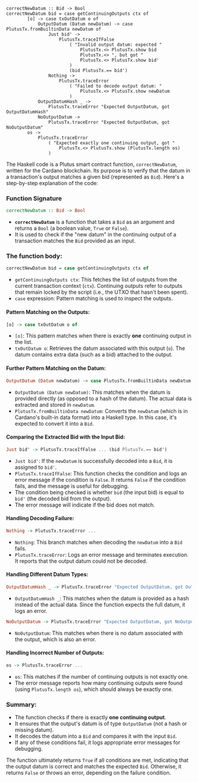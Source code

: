 ```
correctNewDatum :: Bid -> Bool
correctNewDatum bid = case getContinuingOutputs ctx of
        [o] -> case txOutDatum o of
            OutputDatum (Datum newDatum) -> case PlutusTx.fromBuiltinData newDatum of
                Just bid' ->
                    PlutusTx.traceIfFalse
                        ( "Invalid output datum: expected "
                            PlutusTx.<> PlutusTx.show bid
                            PlutusTx.<> ", but got "
                            PlutusTx.<> PlutusTx.show bid'
                        )
                        (bid PlutusTx.== bid')
                Nothing ->
                    PlutusTx.traceError
                        ( "Failed to decode output datum: "
                            PlutusTx.<> PlutusTx.show newDatum
                        )
            OutputDatumHash _ ->
                PlutusTx.traceError "Expected OutputDatum, got OutputDatumHash"
            NoOutputDatum ->
                PlutusTx.traceError "Expected OutputDatum, got NoOutputDatum"
        os ->
            PlutusTx.traceError
                ( "Expected exactly one continuing output, got "
                    PlutusTx.<> PlutusTx.show (PlutusTx.length os)
                )
```

The Haskell code is a Plutus smart contract function, `correctNewDatum`, written for the Cardano blockchain. Its purpose is to verify that the datum in a transaction's output matches a given bid (represented as `Bid`). Here's a step-by-step explanation of the code:

### Function Signature
```haskell
correctNewDatum :: Bid -> Bool
```
- **`correctNewDatum`** is a function that takes a `Bid` as an argument and returns a `Bool` (a boolean value, `True` or `False`).
- It is used to check if the "new datum" in the continuing output of a transaction matches the `Bid` provided as an input.

### The function body:
```haskell
correctNewDatum bid = case getContinuingOutputs ctx of
```
- `getContinuingOutputs ctx`: This fetches the list of outputs from the current transaction context (`ctx`). Continuing outputs refer to outputs that remain locked by the script (i.e., the UTXO that hasn't been spent).
- `case` expression: Pattern matching is used to inspect the outputs.

#### Pattern Matching on the Outputs:
```haskell
[o] -> case txOutDatum o of
```
- `[o]`: This pattern matches when there is exactly **one** continuing output in the list.
- `txOutDatum o`: Retrieves the datum associated with this output (`o`). The datum contains extra data (such as a bid) attached to the output.

#### Further Pattern Matching on the Datum:
```haskell
OutputDatum (Datum newDatum) -> case PlutusTx.fromBuiltinData newDatum of
```
- `OutputDatum (Datum newDatum)`: This matches when the datum is provided directly (as opposed to a hash of the datum). The actual data is extracted and stored in `newDatum`.
- `PlutusTx.fromBuiltinData newDatum`: Converts the `newDatum` (which is in Cardano's built-in data format) into a Haskell type. In this case, it's expected to convert it into a `Bid`.

#### Comparing the Extracted Bid with the Input Bid:
```haskell
Just bid' -> PlutusTx.traceIfFalse ... (bid PlutusTx.== bid')
```
- `Just bid'`: If the `newDatum` is successfully decoded into a `Bid`, it is assigned to `bid'`.
- `PlutusTx.traceIfFalse`: This function checks the condition and logs an error message if the condition is `False`. It returns `False` if the condition fails, and the message is useful for debugging.
- The condition being checked is whether `bid` (the input bid) is equal to `bid'` (the decoded bid from the output).
- The error message will indicate if the bid does not match.

#### Handling Decoding Failure:
```haskell
Nothing -> PlutusTx.traceError ...
```
- `Nothing`: This branch matches when decoding the `newDatum` into a `Bid` fails.
- `PlutusTx.traceError`: Logs an error message and terminates execution. It reports that the output datum could not be decoded.

#### Handling Different Datum Types:
```haskell
OutputDatumHash _ -> PlutusTx.traceError "Expected OutputDatum, got OutputDatumHash"
```
- `OutputDatumHash _`: This matches when the datum is provided as a hash instead of the actual data. Since the function expects the full datum, it logs an error.

```haskell
NoOutputDatum -> PlutusTx.traceError "Expected OutputDatum, got NoOutputDatum"
```
- `NoOutputDatum`: This matches when there is no datum associated with the output, which is also an error.

#### Handling Incorrect Number of Outputs:
```haskell
os -> PlutusTx.traceError ...
```
- `os`: This matches if the number of continuing outputs is not exactly one.
- The error message reports how many continuing outputs were found (using `PlutusTx.length os`), which should always be exactly one.

### Summary:
- The function checks if there is exactly **one continuing output**.
- It ensures that the output's datum is of type `OutputDatum` (not a hash or missing datum).
- It decodes the datum into a `Bid` and compares it with the input `Bid`.
- If any of these conditions fail, it logs appropriate error messages for debugging.

The function ultimately returns `True` if all conditions are met, indicating that the output datum is correct and matches the expected `Bid`. Otherwise, it returns `False` or throws an error, depending on the failure condition.
